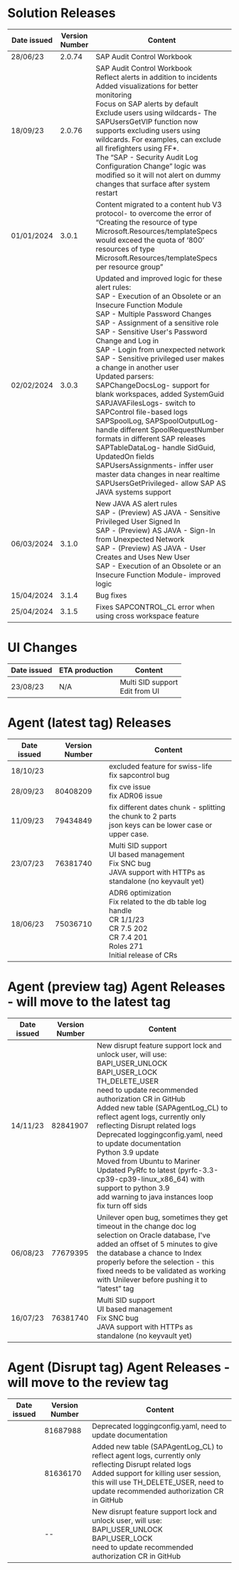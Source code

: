 # Solution Releases

| Date issued | Version Number | Content |
| --- | --- | --- |
| 28/06/23 | 2.0.74 | SAP Audit Control Workbook |
| 18/09/23 | 2.0.76 | SAP Audit Control Workbook <br> Reflect alerts in addition to incidents <br> Added visualizations for better monitoring <br> Focus on SAP alerts by default <br> Exclude users using wildcards- The SAPUsersGetVIP function now supports excluding users using wildcards. For examples, can exclude all firefighters using FF*. <br> The “SAP - Security Audit Log Configuration Change” logic was modified so it will not alert on dummy changes that surface after system restart |
| 01/01/2024 | 3.0.1 | Content migrated to a content hub V3 protocol- to overcome the error of “Creating the resource of type Microsoft.Resources/templateSpecs would exceed the quota of ‘800’ resources of type Microsoft.Resources/templateSpecs per resource group” |
| 02/02/2024 | 3.0.3 | Updated and improved logic for these alert rules: <br> SAP - Execution of an Obsolete or an Insecure Function Module <br> SAP - Multiple Password Changes <br> SAP - Assignment of a sensitive role <br> SAP - Sensitive User's Password Change and Log in <br> SAP - Login from unexpected network <br> SAP - Sensitive privileged user makes a change in another user <br> Updated parsers: <br> SAPChangeDocsLog- support for blank workspaces, added SystemGuid <br> SAPJAVAFilesLogs- switch to SAPControl file-based logs <br> SAPSpoolLog, SAPSpoolOutputLog- handle different SpoolRequestNumber formats in different SAP releases <br> SAPTableDataLog- handle SidGuid, UpdatedOn fields <br> SAPUsersAssignments- inffer user master data changes in near realtime <br> SAPUsersGetPrivileged- allow SAP AS JAVA systems support |
| 06/03/2024 | 3.1.0 | New JAVA AS alert rules <br> SAP - (Preview) AS JAVA - Sensitive Privileged User Signed In <br> SAP - (Preview) AS JAVA - Sign-In from Unexpected Network <br> SAP - (Preview) AS JAVA - User Creates and Uses New User <br> SAP - Execution of an Obsolete or an Insecure Function Module- improved logic |
| 15/04/2024 | 3.1.4 | Bug fixes |
| 25/04/2024 | 3.1.5 | Fixes SAPCONTROL_CL error when using cross workspace feature|

# UI Changes

| Date issued | ETA production | Content |
| --- | --- | --- |
| 23/08/23 | N/A | Multi SID support <br> Edit from UI |

# Agent (latest tag) Releases

| Date issued | Version Number | Content |
| --- | --- | --- |
| 18/10/23 | | excluded feature for swiss-life <br> fix sapcontrol bug |
| 28/09/23 | 80408209 | fix cve issue <br> fix ADR06 issue |
| 11/09/23 | 79434849 | fix different dates chunk - splitting the chunk to 2 parts <br> json keys can be lower case or upper case. |
| 23/07/23 | 76381740 | Multi SID support <br> UI based management <br> Fix SNC bug <br> JAVA support with HTTPs as standalone (no keyvault yet) |
| 18/06/23 | 75036710 | ADR6 optimization <br> Fix related to the db table log handle <br> CR 1/1/23 <br> CR 7.5 202 <br> CR 7.4 201 <br> Roles 271 <br> Initial release of CRs |

# Agent (preview tag) Agent Releases - will move to the latest tag

| Date issued | Version Number | Content |
| --- | --- | --- |
| 14/11/23 | 82841907 | New disrupt feature support lock and unlock user, will use: <br> BAPI_USER_UNLOCK <br> BAPI_USER_LOCK <br> TH_DELETE_USER <br> need to update recommended authorization CR in GitHub <br> Added new table (SAPAgentLog_CL) to reflect agent logs, currently only reflecting Disrupt related logs <br> Deprecated loggingconfig.yaml, need to update documentation <br> Python 3.9 update <br> Moved from Ubuntu to Mariner <br> Updated PyRfc to latest (pyrfc-3.3-cp39-cp39-linux_x86_64) with support to python 3.9 <br> add warning to java instances loop <br> fix turn off sids |
| 06/08/23 | 77679395 | Unilever open bug, sometimes they get timeout in the change doc log selection on Oracle database, I've added an offset of 5 minutes to give the database a chance to Index properly before the selection - this fixed needs to be validated as working with Unilever before pushing it to “latest” tag |
| 16/07/23 | 76381740 | Multi SID support <br> UI based management <br> Fix SNC bug <br> JAVA support with HTTPs as standalone (no keyvault yet) |

# Agent (Disrupt tag) Agent Releases - will move to the review tag

| Date issued | Version Number | Content |
| --- | --- | --- |
| | 81687988 | Deprecated loggingconfig.yaml, need to update documentation |
| | 81636170 | Added new table (SAPAgentLog_CL) to reflect agent logs, currently only reflecting Disrupt related logs <br> Added support for killing user session, this will use TH_DELETE_USER, need to update recommended authorization CR in GitHub |
| | -- | New disrupt feature support lock and unlock user, will use: <br> BAPI_USER_UNLOCK <br> BAPI_USER_LOCK <br> need to update recommended authorization CR in GitHub |